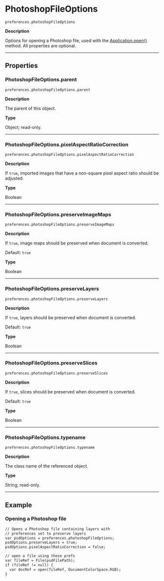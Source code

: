 <a id="jsobjref-photoshopfileoptions"></a>

# PhotoshopFileOptions

`preferences.photoshopFileOptions`

**Description**

Options for opening a Photoshop file, used with the [Application.open()](Application.md#jsobjref-application-open) method. All properties are optional.

---

## Properties

<a id="jsobjref-photoshopfileoptions-parent"></a>

### PhotoshopFileOptions.parent

`preferences.photoshopFileOptions.parent`

**Description**

The parent of this object.

**Type**

Object; read-only.

---

<a id="jsobjref-photoshopfileoptions-pixelaspectratiocorrection"></a>

### PhotoshopFileOptions.pixelAspectRatioCorrection

`preferences.photoshopFileOptions.pixelAspectRatioCorrection`

**Description**

If `true`, imported images that have a non-square pixel aspect ratio should be adjusted.

**Type**

Boolean

---

<a id="jsobjref-photoshopfileoptions-preserveimagemaps"></a>

### PhotoshopFileOptions.preserveImageMaps

`preferences.photoshopFileOptions.preserveImageMaps`

**Description**

If `true`, image maps should be preserved when document is converted.

Default: `true`

**Type**

Boolean

---

<a id="jsobjref-photoshopfileoptions-preservelayers"></a>

### PhotoshopFileOptions.preserveLayers

`preferences.photoshopFileOptions.preserveLayers`

**Description**

If `true`, layers should be preserved when document is converted.

Default: `true`

**Type**

Boolean

---

<a id="jsobjref-photoshopfileoptions-preserveslices"></a>

### PhotoshopFileOptions.preserveSlices

`preferences.photoshopFileOptions.preserveSlices`

**Description**

If `true`, slices should be preserved when document is converted.

Default: `true`

**Type**

Boolean

---

<a id="jsobjref-photoshopfileoptions-typename"></a>

### PhotoshopFileOptions.typename

`preferences.photoshopFileOptions.typename`

**Description**

The class name of the referenced object.

**Type**

String; read-only.

---

## Example

### Opening a Photoshop file

```default
// Opens a Photoshop file containing layers with
// preferences set to preserve layers
var psdOptions = preferences.photoshopFileOptions;
psdOptions.preserveLayers = true;
psdOptions.pixelAspectRatioCorrection = false;

// open a file using these prefs
var fileRef = File(psdFilePath);
if (fileRef != null) {
  var docRef = open(fileRef, DocumentColorSpace.RGB);
}
```
